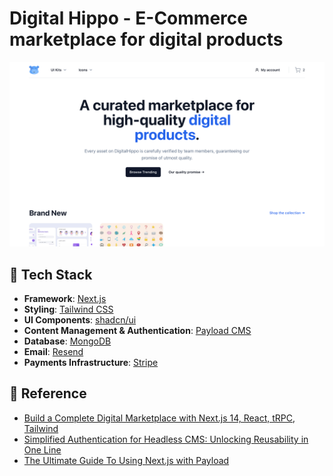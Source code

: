 # Digital Hippo - E-Commerce marketplace for digital products

![](/public/screenshot.png)

## 🧰 Tech Stack

- **Framework**: [Next.js](https://nextjs.org/)
- **Styling**: [Tailwind CSS](https://tailwindcss.com/)
- **UI Components**: [shadcn/ui](https://ui.shadcn.com/)
- **Content Management & Authentication**: [Payload CMS](https://payloadcms.com/)
- **Database**: [MongoDB](https://www.mongodb.com/)
- **Email**: [Resend](https://resend.com/home)
- **Payments Infrastructure**: [Stripe](https://stripe.com/)

## 🔗 Reference

- [Build a Complete Digital Marketplace with Next.js 14, React, tRPC, Tailwind](https://www.youtube.com/watch?v=06g6YJ6JCJU&ab_channel=Joshtriedcoding)
- [Simplified Authentication for Headless CMS: Unlocking Reusability in One Line](https://payloadcms.com/blog/simplified-authentication-for-headless-cms-unlocking-reusability-in-one-line)
- [The Ultimate Guide To Using Next.js with Payload](https://payloadcms.com/blog/the-ultimate-guide-to-using-nextjs-with-payload)
